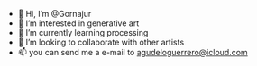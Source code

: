 - 👋 Hi, I’m @Gornajur
- 👀 I’m interested in generative art
- 🌱 I’m currently learning processing
- 💞️ I’m looking to collaborate with other artists
- 📫 you can send me a e-mail to agudeloguerrero@icloud.com

<!---
Gornajur/Gornajur is a ✨ special ✨ repository because its `README.md` (this file) appears on your GitHub profile.
You can click the Preview link to take a look at your changes.
--->

